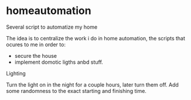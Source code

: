 # homeautomation
Several script to automatize my home

The idea is to centralize the work i do in home automation, the scripts that ocures to me in order to:
- secure the house
- implement domotic ligths anbd stuff.

Lighting

Turn the light on in the night for a couple hours, later turn them off. Add some randomness to the exact starting and finishing time.


